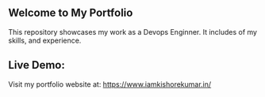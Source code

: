 ## **Welcome to My Portfolio**

This repository showcases my work as a Devops Enginner. It includes of my skills, and experience.

## Live Demo:

Visit my portfolio website at: https://www.iamkishorekumar.in/
